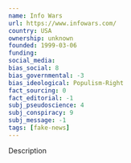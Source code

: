 ```yaml
---
name: Info Wars
url: https://www.infowars.com/
country: USA
ownership: unknown
founded: 1999-03-06
funding:
social_media:
bias_social: 8
bias_governmental: -3
bias_ideological: Populism-Right
fact_sourcing: 0
fact_editorial: -1
subj_pseudoscience: 4
subj_conspiracy: 9
subj_message: -1
tags: [fake-news]
---
```


Description
